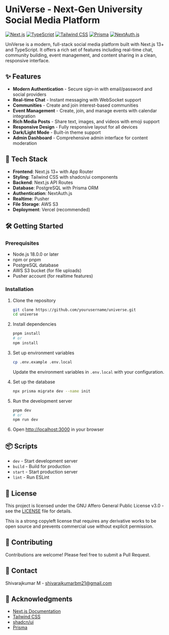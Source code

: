 # UniVerse - Next-Gen University Social Media Platform

[![Next.js](https://img.shields.io/badge/Next.js-13.4.19-black?style=for-the-badge&logo=next.js)](https://nextjs.org/)
[![TypeScript](https://img.shields.io/badge/TypeScript-5.2.2-3178C6?style=for-the-badge&logo=typescript)](https://www.typescriptlang.org/)
[![Tailwind CSS](https://img.shields.io/badge/Tailwind_CSS-3.3.3-38B2AC?style=for-the-badge&logo=tailwind-css)](https://tailwindcss.com/)
[![Prisma](https://img.shields.io/badge/Prisma-5.2.0-2D3748?style=for-the-badge&logo=prisma)](https://www.prisma.io/)
[![NextAuth.js](https://img.shields.io/badge/NextAuth.js-4.24.5-000000?style=for-the-badge)](https://next-auth.js.org/)

UniVerse is a modern, full-stack social media platform built with Next.js 13+ and TypeScript. It offers a rich set of features including real-time chat, community building, event management, and content sharing in a clean, responsive interface.

## ✨ Features

- **Modern Authentication** - Secure sign-in with email/password and social providers
- **Real-time Chat** - Instant messaging with WebSocket support
- **Communities** - Create and join interest-based communities
- **Event Management** - Create, join, and manage events with calendar integration
- **Rich Media Posts** - Share text, images, and videos with emoji support
- **Responsive Design** - Fully responsive layout for all devices
- **Dark/Light Mode** - Built-in theme support
- **Admin Dashboard** - Comprehensive admin interface for content moderation

## 🚀 Tech Stack

- **Frontend**: Next.js 13+ with App Router
- **Styling**: Tailwind CSS with shadcn/ui components
- **Backend**: Next.js API Routes
- **Database**: PostgreSQL with Prisma ORM
- **Authentication**: NextAuth.js
- **Realtime**: Pusher
- **File Storage**: AWS S3
- **Deployment**: Vercel (recommended)

## 🛠️ Getting Started

### Prerequisites

- Node.js 18.0.0 or later
- npm or pnpm
- PostgreSQL database
- AWS S3 bucket (for file uploads)
- Pusher account (for realtime features)

### Installation

1. Clone the repository
   ```bash
   git clone https://github.com/yourusername/universe.git
   cd universe
   ```

2. Install dependencies
   ```bash
   pnpm install
   # or
   npm install
   ```

3. Set up environment variables
   ```bash
   cp .env.example .env.local
   ```
   Update the environment variables in `.env.local` with your configuration.

4. Set up the database
   ```bash
   npx prisma migrate dev --name init
   ```

5. Run the development server
   ```bash
   pnpm dev
   # or
   npm run dev
   ```

6. Open [http://localhost:3000](http://localhost:3000) in your browser

## 📦 Scripts

- `dev` - Start development server
- `build` - Build for production
- `start` - Start production server
- `lint` - Run ESLint

## 📝 License

This project is licensed under the GNU Affero General Public License v3.0 - see the [LICENSE](LICENSE) file for details.

This is a strong copyleft license that requires any derivative works to be open source and prevents commercial use without explicit permission.

## 🤝 Contributing

Contributions are welcome! Please feel free to submit a Pull Request.

## 📧 Contact

Shivarajkumar M - shivarajkumarbm21@gmail.com

## 🙏 Acknowledgments

- [Next.js Documentation](https://nextjs.org/docs)
- [Tailwind CSS](https://tailwindcss.com/)
- [shadcn/ui](https://ui.shadcn.com/)
- [Prisma](https://www.prisma.io/)
